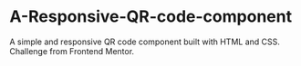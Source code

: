 # A-Responsive-QR-code-component
A simple and responsive QR code component built with HTML and CSS. Challenge from Frontend Mentor.
